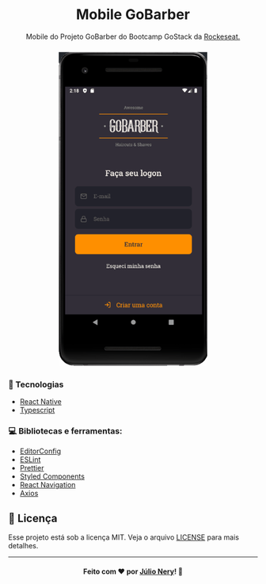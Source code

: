 <h1 align="center">Mobile GoBarber</h1>

<p align="center">Mobile do Projeto GoBarber do Bootcamp GoStack da <a href="https://rocketseat.com.br/" target="_blank">Rockeseat.</a></p>

<h3 align="center">
    <img alt="Mobile" title="Mobile" width="300px" src="https://github.com/julionery/docs/blob/master/GoBarber/gobarber-signup-mobile.gif?raw=true?">
</h3>  

### :rocket: Tecnologias
- [React Native](https://reactnative.dev/ "React Native")
- [Typescript](https://www.typescriptlang.org/)

### :computer: Bibliotecas e ferramentas:
- [EditorConfig](https://editorconfig.org/)
- [ESLint](https://eslint.org/)
- [Prettier](https://prettier.io/)
- [Styled Components](https://styled-components.com/)
- [React Navigation](https://reactnavigation.org/ "React Navigation")
- [Axios](https://github.com/axios/axios "Axios")

## :memo: Licença
Esse projeto está sob a licença MIT. Veja o arquivo [LICENSE](LICENSE) para mais detalhes.

---

<h4 align="center">
    Feito com ❤ por <a href="https://www.linkedin.com/in/julio-nery/" target="_blank">Júlio Nery</a>!
    <g-emoji class="g-emoji" alias="wave" fallback-src="https://github.githubassets.com/images/icons/emoji/unicode/1f44b.png">👋</g-emoji>
</h4>
